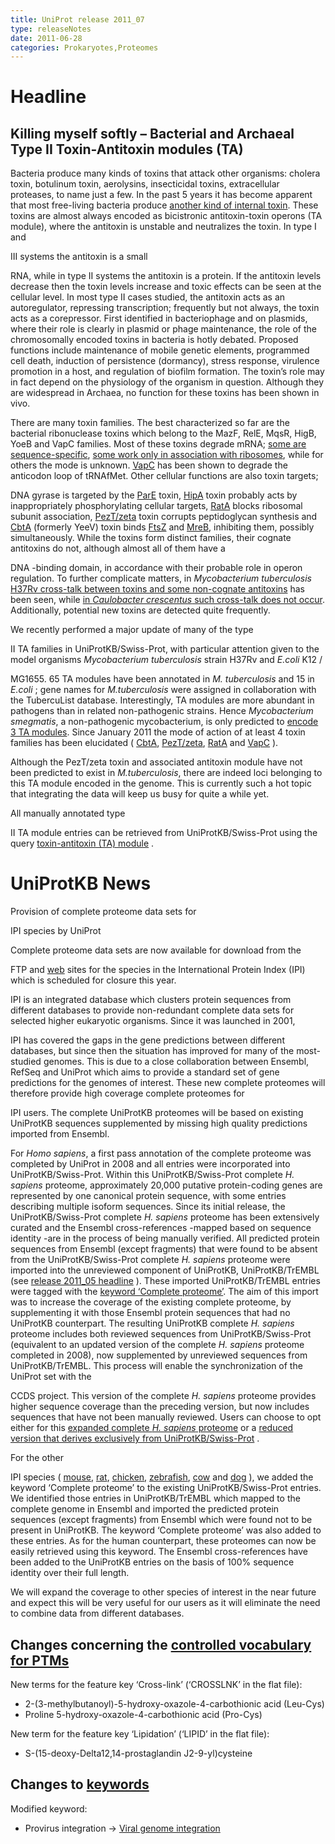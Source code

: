 ```yaml
---
title: UniProt release 2011_07
type: releaseNotes
date: 2011-06-28
categories: Prokaryotes,Proteomes
---
```


# Headline

## Killing myself softly – Bacterial and Archaeal Type II Toxin-Antitoxin modules (TA)

Bacteria produce many kinds of toxins that attack other organisms: cholera toxin, botulinum toxin, aerolysins, insecticidal toxins, extracellular proteases, to name just a few. In the past 5 years it has become apparent that most free-living bacteria produce [another kind of internal toxin](http://www.ncbi.nlm.nih.gov/pubmed/15718296). These toxins are almost always encoded as bicistronic antitoxin-toxin operons (TA module), where the antitoxin is unstable and neutralizes the toxin. In type I and

III systems the antitoxin is a small

RNA, while in type II systems the antitoxin is a protein. If the antitoxin levels decrease then the toxin levels increase and toxic effects can be seen at the cellular level. In most type II cases studied, the antitoxin acts as an autoregulator, repressing transcription; frequently but not always, the toxin acts as a corepressor. First identified in bacteriophage and on plasmids, where their role is clearly in plasmid or phage maintenance, the role of the chromosomally encoded toxins in bacteria is hotly debated. Proposed functions include maintenance of mobile genetic elements, programmed cell death, induction of persistence (dormancy), stress response, virulence promotion in a host, and regulation of biofilm formation. The toxin’s role may in fact depend on the physiology of the organism in question. Although they are widespread in Archaea, no function for these toxins has been shown in vivo.

There are many toxin families. The best characterized so far are the bacterial ribonuclease toxins which belong to the MazF, RelE, MqsR, HigB, YoeB and VapC families. Most of these toxins degrade mRNA; [some are sequence-specific](http://www.uniprot.org/uniprotkb/P0AE70), [some work only in association with ribosomes](http://www.uniprot.org/uniprotkb/P0C077), while for others the mode is unknown. [VapC](http://www.uniprot.org/uniprotkb/Q8ZM86) has been shown to degrade the anticodon loop of tRNAfMet. Other cellular functions are also toxin targets;

DNA gyrase is targeted by the [ParE](http://www.uniprot.org/uniprotkb/Q79EC5) toxin, [HipA](http://www.uniprot.org/uniprotkb/P23874) toxin probably acts by inappropriately phosphorylating cellular targets, [RatA](http://www.uniprot.org/uniprotkb/P0AGL5) blocks ribosomal subunit association, [PezT/zeta](http://www.uniprot.org/uniprotkb/Q97QZ1) toxin corrupts peptidoglycan synthesis and [CbtA](http://www.uniprot.org/uniprotkb/P64524) (formerly YeeV) toxin binds [FtsZ](http://www.uniprot.org/uniprotkb/P0A9A6) and [MreB](http://www.uniprot.org/uniprotkb/P0A9X4), inhibiting them, possibly simultaneously. While the toxins form distinct families, their cognate antitoxins do not, although almost all of them have a

DNA -binding domain, in accordance with their probable role in operon regulation. To further complicate matters, in _Mycobacterium tuberculosis_ [H37Rv cross-talk between toxins and some non-cognate antitoxins](http://www.ncbi.nlm.nih.gov/pubmed/20876537) has been seen, while [in _Caulobacter crescentus_ such cross-talk does not occur](http://www.ncbi.nlm.nih.gov/pubmed/20487277). Additionally, potential new toxins are detected quite frequently.

We recently performed a major update of many of the type

II TA families in UniProtKB/Swiss-Prot, with particular attention given to the model organisms _Mycobacterium tuberculosis_ strain H37Rv and _E.coli_ K12 /

MG1655. 65 TA modules have been annotated in _M. tuberculosis_ and 15 in _E.coli_ ; gene names for _M.tuberculosis_ were assigned in collaboration with the TubercuList database. Interestingly, TA modules are more abundant in pathogens than in related non-pathogenic strains. Hence _Mycobacterium smegmatis_, a non-pathogenic mycobacterium, is only predicted to [encode 3 TA modules](http://www.ncbi.nlm.nih.gov/pubmed/20011113). Since January 2011 the mode of action of at least 4 toxin families has been elucidated ( [CbtA](http://www.ncbi.nlm.nih.gov/pubmed/21166897), [PezT/zeta](http://www.ncbi.nlm.nih.gov/pubmed/21445328), [RatA](http://www.ncbi.nlm.nih.gov/pubmed/21323758) and [VapC](http://www.ncbi.nlm.nih.gov/pubmed/21502523) ).

Although the PezT/zeta toxin and associated antitoxin module have not been predicted to exist in _M.tuberculosis_, there are indeed loci belonging to this TA module encoded in the genome. This is currently such a hot topic that integrating the data will keep us busy for quite a while yet.

All manually annotated type

II TA module entries can be retrieved from UniProtKB/Swiss-Prot using the query [toxin-antitoxin (TA) module](<http://www.uniprot.org/uniprotkb?query=annotation:(type:function+%22toxin-antitoxin+(TA)+module%22)>) .

# UniProtKB News

Provision of complete proteome data sets for

IPI species by UniProt

Complete proteome data sets are now available for download from the

FTP and [web](http://www.uniprot.org/taxonomy/complete-proteomes) sites for the species in the International Protein Index (IPI) which is scheduled for closure this year.

IPI is an integrated database which clusters protein sequences from different databases to provide non-redundant complete data sets for selected higher eukaryotic organisms. Since it was launched in 2001,

IPI has covered the gaps in the gene predictions between different databases, but since then the situation has improved for many of the most-studied genomes. This is due to a close collaboration between Ensembl, RefSeq and UniProt which aims to provide a standard set of gene predictions for the genomes of interest. These new complete proteomes will therefore provide high coverage complete proteomes for

IPI users. The complete UniProtKB proteomes will be based on existing UniProtKB sequences supplemented by missing high quality predictions imported from Ensembl.

For _Homo sapiens_, a first pass annotation of the complete proteome was completed by UniProt in 2008 and all entries were incorporated into UniProtKB/Swiss-Prot. Within this UniProtKB/Swiss-Prot complete _H. sapiens_ proteome, approximately 20,000 putative protein-coding genes are represented by one canonical protein sequence, with some entries describing multiple isoform sequences. Since its initial release, the UniProtKB/Swiss-Prot complete _H. sapiens_ proteome has been extensively curated and the Ensembl cross-references -mapped based on sequence identity -are in the process of being manually verified. All predicted protein sequences from Ensembl (except fragments) that were found to be absent from the UniProtKB/Swiss-Prot complete _H. sapiens_ proteome were imported into the unreviewed component of UniProtKB, UniProtKB/TrEMBL (see [release 2011_05 headline](http://www.uniprot.org/news/2011/05/03/release) ). These imported UniProtKB/TrEMBL entries were tagged with the [keyword ‘Complete proteome’](http://www.uniprot.org/keywords/KW-0181). The aim of this import was to increase the coverage of the existing complete proteome, by supplementing it with those Ensembl protein sequences that had no UniProtKB counterpart. The resulting UniProtKB complete _H. sapiens_ proteome includes both reviewed sequences from UniProtKB/Swiss-Prot (equivalent to an updated version of the complete _H. sapiens_ proteome completed in 2008), now supplemented by unreviewed sequences from UniProtKB/TrEMBL. This process will enable the synchronization of the UniProt set with the

CCDS project. This version of the complete _H. sapiens_ proteome provides higher sequence coverage than the preceding version, but now includes sequences that have not been manually reviewed. Users can choose to opt either for this [expanded complete _H. sapiens_ proteome](http://www.uniprot.org/uniprotkb?query=organism:9606+keyword:181) or a [reduced version that derives exclusively from UniProtKB/Swiss-Prot](http://www.uniprot.org/uniprotkb?query=organism:9606+keyword:181+reviewed:yes) .

For the other

IPI species ( [mouse](http://www.uniprot.org/uniprotkb?query=taxonomy:10090+keyword:181), [rat](http://www.uniprot.org/uniprotkb?query=taxonomy:10116+keyword:181), [chicken](http://www.uniprot.org/uniprotkb?query=taxonomy:9031+keyword:181), [zebrafish](http://www.uniprot.org/uniprotkb?query=taxonomy:7955+keyword:181), [cow](http://www.uniprot.org/uniprotkb?query=taxonomy:9913+keyword:181) and [dog](http://www.uniprot.org/uniprotkb?query=taxonomy:9615+keyword:181) ), we added the keyword ‘Complete proteome’ to the existing UniProtKB/Swiss-Prot entries. We identified those entries in UniProtKB/TrEMBL which mapped to the complete genome in Ensembl and imported the predicted protein sequences (except fragments) from Ensembl which were found not to be present in UniProtKB. The keyword ‘Complete proteome’ was also added to these entries. As for the human counterpart, these proteomes can now be easily retrieved using this keyword. The Ensembl cross-references have been added to the UniProtKB entries on the basis of 100% sequence identity over their full length.

We will expand the coverage to other species of interest in the near future and expect this will be very useful for our users as it will eliminate the need to combine data from different databases.

## Changes concerning the [controlled vocabulary for PTMs](https://ftp.uniprot.org/pub/databases/uniprot/current_release/knowledgebase/complete/docs/ptmlist)

New terms for the feature key ‘Cross-link’ (‘CROSSLNK’ in the flat file):

- 2-(3-methylbutanoyl)-5-hydroxy-oxazole-4-carbothionic acid (Leu-Cys)
- Proline 5-hydroxy-oxazole-4-carbothionic acid (Pro-Cys)

New term for the feature key ‘Lipidation’ (‘LIPID’ in the flat file):

- S-(15-deoxy-Delta12,14-prostaglandin J2-9-yl)cysteine

## Changes to [keywords](https://ftp.uniprot.org/pub/databases/uniprot/current_release/knowledgebase/complete/docs/keywlist)

Modified keyword:

- Provirus integration -&gt; [Viral genome integration](http://www.uniprot.org/keywords/KW-1179)
